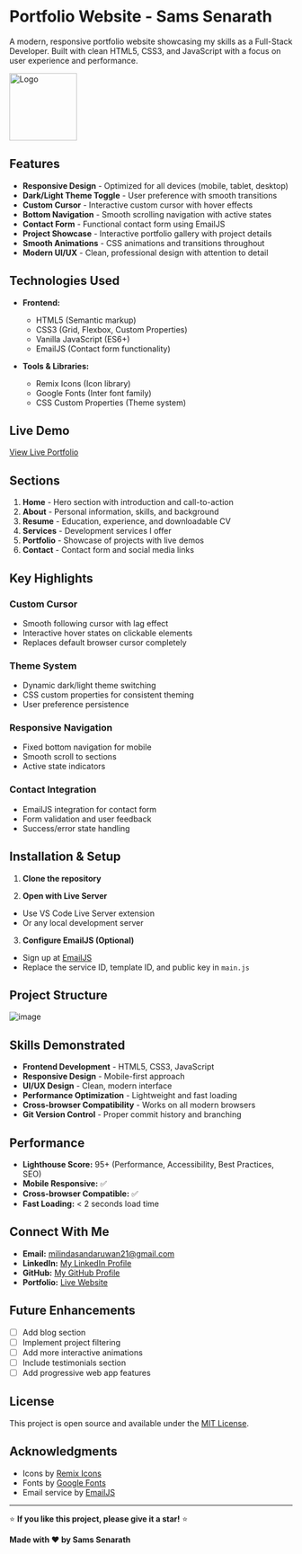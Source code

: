 # Portfolio Website - Sams Senarath

A modern, responsive portfolio website showcasing my skills as a Full-Stack Developer. Built with clean HTML5, CSS3, and JavaScript with a focus on user experience and performance.

<img src="./asset/logo.png" alt="Logo" width="120" />

## Features

- **Responsive Design** - Optimized for all devices (mobile, tablet, desktop)
- **Dark/Light Theme Toggle** - User preference with smooth transitions
- **Custom Cursor** - Interactive custom cursor with hover effects
- **Bottom Navigation** - Smooth scrolling navigation with active states
- **Contact Form** - Functional contact form using EmailJS
- **Project Showcase** - Interactive portfolio gallery with project details
- **Smooth Animations** - CSS animations and transitions throughout
- **Modern UI/UX** - Clean, professional design with attention to detail

## Technologies Used

- **Frontend:**
  - HTML5 (Semantic markup)
  - CSS3 (Grid, Flexbox, Custom Properties)
  - Vanilla JavaScript (ES6+)
  - EmailJS (Contact form functionality)

- **Tools & Libraries:**
  - Remix Icons (Icon library)
  - Google Fonts (Inter font family)
  - CSS Custom Properties (Theme system)

## Live Demo

[View Live Portfolio](https://samssenrath.netlify.app/)


## Sections

1. **Home** - Hero section with introduction and call-to-action
2. **About** - Personal information, skills, and background
3. **Resume** - Education, experience, and downloadable CV
4. **Services** - Development services I offer
5. **Portfolio** - Showcase of projects with live demos
6. **Contact** - Contact form and social media links

## Key Highlights

### Custom Cursor
- Smooth following cursor with lag effect
- Interactive hover states on clickable elements
- Replaces default browser cursor completely

### Theme System
- Dynamic dark/light theme switching
- CSS custom properties for consistent theming
- User preference persistence

### Responsive Navigation
- Fixed bottom navigation for mobile
- Smooth scroll to sections
- Active state indicators

### Contact Integration
- EmailJS integration for contact form
- Form validation and user feedback
- Success/error state handling

## Installation & Setup

1. **Clone the repository**

2. **Open with Live Server**
- Use VS Code Live Server extension
- Or any local development server

3. **Configure EmailJS (Optional)**
- Sign up at [EmailJS](https://www.emailjs.com/)
- Replace the service ID, template ID, and public key in `main.js`

## Project Structure

![image](https://github.com/user-attachments/assets/22fe5a01-61e9-4eea-9ede-804d791d84b5)

## Skills Demonstrated

- **Frontend Development** - HTML5, CSS3, JavaScript
- **Responsive Design** - Mobile-first approach
- **UI/UX Design** - Clean, modern interface
- **Performance Optimization** - Lightweight and fast loading
- **Cross-browser Compatibility** - Works on all modern browsers
- **Git Version Control** - Proper commit history and branching

## Performance

- **Lighthouse Score:** 95+ (Performance, Accessibility, Best Practices, SEO)
- **Mobile Responsive:** ✅
- **Cross-browser Compatible:** ✅
- **Fast Loading:** < 2 seconds load time

## Connect With Me

- **Email:** milindasandaruwan21@gmail.com
- **LinkedIn:** [My LinkedIn Profile](https://www.linkedin.com/in/samssenarath/)
- **GitHub:** [My GitHub Profile](https://github.com/milindasandaru)
- **Portfolio:** [Live Website](https://your-portfolio-url.netlify.app)

## Future Enhancements

- [ ] Add blog section
- [ ] Implement project filtering
- [ ] Add more interactive animations
- [ ] Include testimonials section
- [ ] Add progressive web app features

## License

This project is open source and available under the [MIT License](LICENSE).

## Acknowledgments

- Icons by [Remix Icons](https://remixicon.com/)
- Fonts by [Google Fonts](https://fonts.google.com/)
- Email service by [EmailJS](https://www.emailjs.com/)

---

⭐ **If you like this project, please give it a star!** ⭐

**Made with ❤️ by Sams Senarath**

